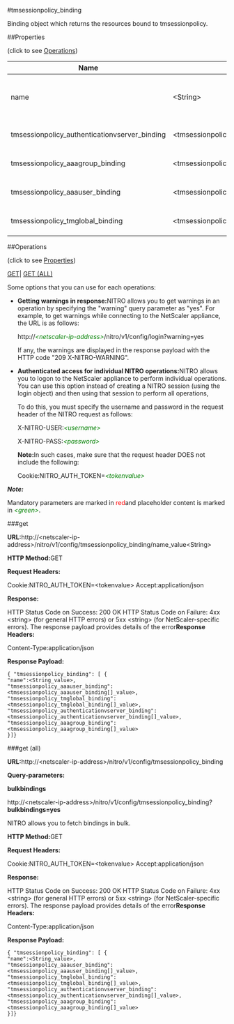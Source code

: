 #tmsessionpolicy_binding

Binding object which returns the resources bound to tmsessionpolicy.


##Properties 
<span>(click to see [Operations](#opera))</span>


<table><thead><tr><th>Name</th><th>Data Type</th><th>Permissions</th><th>Description</th></tr></thead><tbody><tr><td>name</td><td>&lt;String></td><td>Read-write</td><td>Name of the session policy for which to display detailed information.<br>Minimum length = 1</td></tr><tr><td>tmsessionpolicy_authenticationvserver_binding</td><td>&lt;tmsessionpolicy_authenticationvserver_binding[]></td><td>Read-only</td><td>authenticationvserver that can be bound to tmsessionpolicy.</td></tr><tr><td>tmsessionpolicy_aaagroup_binding</td><td>&lt;tmsessionpolicy_aaagroup_binding[]></td><td>Read-only</td><td>aaagroup that can be bound to tmsessionpolicy.</td></tr><tr><td>tmsessionpolicy_aaauser_binding</td><td>&lt;tmsessionpolicy_aaauser_binding[]></td><td>Read-only</td><td>aaauser that can be bound to tmsessionpolicy.</td></tr><tr><td>tmsessionpolicy_tmglobal_binding</td><td>&lt;tmsessionpolicy_tmglobal_binding[]></td><td>Read-only</td><td>tmglobal that can be bound to tmsessionpolicy.</td></tr></tbody></table>
##Operations 
<span>(click to see [Properties](#prope))</span>


[GET]()| [GET (ALL)](#ge)


Some options that you can use for each operations:
<ul><li><p><b>Getting warnings in response:</b>NITRO allows you to get warnings in an operation by specifying the "warning" query parameter as "yes". For example, to get warnings while connecting to the NetScaler appliance, the URL is as follows:</p><p>http://<span style="color:green;font-style:italic;">&lt;netscaler-ip-address&gt;</span>/nitro/v1/config/login?warning=yes</p><p>If any, the warnings are displayed in the response payload with the HTTP code "209 X-NITRO-WARNING".</p></li><li><p><b>Authenticated access for individual NITRO operations:</b>NITRO allows you to logon to the NetScaler appliance to perform individual operations. You can use this option instead of creating a NITRO session (using the login object) and then using that session to perform all operations,</p><p>To do this, you must specify the username and password in the request header of the NITRO request as follows:</p><p>X-NITRO-USER:<span style="color:green;font-style:italic;">&lt;username&gt;</span></p><p>X-NITRO-PASS:<span style="color:green;font-style:italic;">&lt;password&gt;</span></p><p><b>Note:</b>In such cases, make sure that the request header DOES not include the following:</p><p>Cookie:NITRO_AUTH_TOKEN=<span style="color:green;font-style:italic;">&lt;tokenvalue&gt;</span></p></li></ul>



***Note:*** 
Mandatory parameters are marked in <span style="color:#FF0000;">red</span>and placeholder content is marked in <span style="color:green;font-style:italic">&lt;green&gt;</span>.

###get



<b>URL:</b>http://&lt;netscaler-ip-address&gt;/nitro/v1/config/tmsessionpolicy_binding/name_value&lt;String&gt;
<b>HTTP Method:</b>GET
<b>Request Headers:</b>

Cookie:NITRO_AUTH_TOKEN=&lt;tokenvalue&gt;Accept:application/json

<b>Response:</b>
HTTP Status Code on Success: 200 OKHTTP Status Code on Failure: 4xx &lt;string&gt; (for general HTTP errors) or 5xx &lt;string&gt; (for NetScaler-specific errors). The response payload provides details of the error<b>Response Headers:</b>

Content-Type:application/json

<b>Response Payload: </b>```{ "tmsessionpolicy_binding": [ {"name":<String_value>,"tmsessionpolicy_aaauser_binding":<tmsessionpolicy_aaauser_binding[]_value>,"tmsessionpolicy_tmglobal_binding":<tmsessionpolicy_tmglobal_binding[]_value>,"tmsessionpolicy_authenticationvserver_binding":<tmsessionpolicy_authenticationvserver_binding[]_value>,"tmsessionpolicy_aaagroup_binding":<tmsessionpolicy_aaagroup_binding[]_value>}]}```



###get (all)



<b>URL:</b>http://&lt;netscaler-ip-address&gt;/nitro/v1/config/tmsessionpolicy_binding
<b>Query-parameters:</b>
<b>bulkbindings</b>
http://&lt;netscaler-ip-address&gt;/nitro/v1/config/tmsessionpolicy_binding?<b>bulkbindings=yes</b>
NITRO allows you to fetch bindings in bulk.



<b>HTTP Method:</b>GET
<b>Request Headers:</b>

Cookie:NITRO_AUTH_TOKEN=&lt;tokenvalue&gt;Accept:application/json

<b>Response:</b>
HTTP Status Code on Success: 200 OKHTTP Status Code on Failure: 4xx &lt;string&gt; (for general HTTP errors) or 5xx &lt;string&gt; (for NetScaler-specific errors). The response payload provides details of the error<b>Response Headers:</b>

Content-Type:application/json

<b>Response Payload: </b>```{ "tmsessionpolicy_binding": [ {"name":<String_value>,"tmsessionpolicy_aaauser_binding":<tmsessionpolicy_aaauser_binding[]_value>,"tmsessionpolicy_tmglobal_binding":<tmsessionpolicy_tmglobal_binding[]_value>,"tmsessionpolicy_authenticationvserver_binding":<tmsessionpolicy_authenticationvserver_binding[]_value>,"tmsessionpolicy_aaagroup_binding":<tmsessionpolicy_aaagroup_binding[]_value>}]}```



